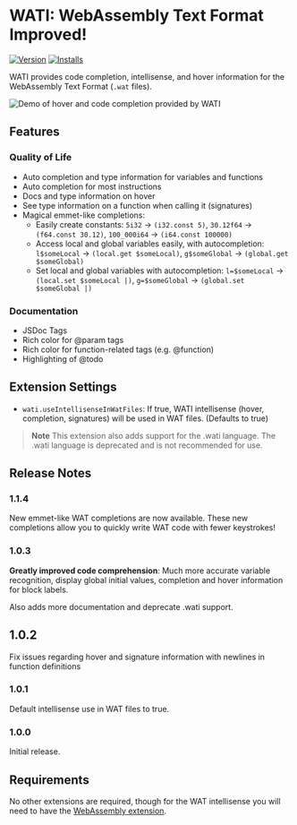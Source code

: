 # WATI: WebAssembly Text Format Improved!

[![Version](https://img.shields.io/visual-studio-marketplace/v/natelevin.wati?label=Version%3A)](https://marketplace.visualstudio.com/items?itemName=natelevin.wati)
[![Installs](https://img.shields.io/visual-studio-marketplace/i/natelevin.wati?label=Installs%3A)](https://marketplace.visualstudio.com/items?itemName=natelevin.wati)

WATI provides code completion, intellisense, and hover information for the WebAssembly Text Format (`.wat` files).

![Demo of hover and code completion provided by WATI](https://raw.githubusercontent.com/UltimatePro-Grammer/wati/main/extensions/vscode/wati/demo.gif)

## Features

### Quality of Life

-   Auto completion and type information for variables and functions
-   Auto completion for most instructions
-   Docs and type information on hover
-   See type information on a function when calling it (signatures)
-   Magical emmet-like completions:
    -   Easily create constants: `5i32` -> `(i32.const 5)`, `30.12f64` -> `(f64.const 30.12)`, `100_000i64` -> `(i64.const 100000)`
    -   Access local and global variables easily, with autocompletion: `l$someLocal` -> `(local.get $someLocal)`, `g$someGlobal` -> `(global.get $someGlobal)`
    -   Set local and global variables with autocompletion: `l=$someLocal` -> `(local.set $someLocal |)`, `g=$someGlobal` -> `(global.set $someGlobal |)`

### Documentation

-   JSDoc Tags
-   Rich color for @param tags
-   Rich color for function-related tags (e.g. @function)
-   Highlighting of @todo

## Extension Settings

-   `wati.useIntellisenseInWatFiles`: If true, WATI
    intellisense (hover, completion, signatures) will be used
    in WAT files. (Defaults to true)

> **Note**
> This extension also adds support for the .wati language. The .wati language is deprecated and is not recommended for use.

## Release Notes

### 1.1.4

New emmet-like WAT completions are now available. These new completions allow you to quickly write WAT code with fewer keystrokes!

### 1.0.3

**Greatly improved code comprehension**: Much more accurate variable recognition, display global initial values, completion and hover information for block labels.

Also adds more documentation and deprecate .wati support.

## 1.0.2

Fix issues regarding hover and signature information with newlines in function definitions

### 1.0.1

Default intellisense use in WAT files to true.

### 1.0.0

Initial release.

## Requirements

No other extensions are required, though for the WAT intellisense you will need to have the
[WebAssembly extension](https://marketplace.visualstudio.com/items?itemName=dtsvet.vscode-wasm).
